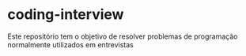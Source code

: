 # coding-interview
Este repositório tem o objetivo de resolver problemas de programação normalmente utilizados em entrevistas

